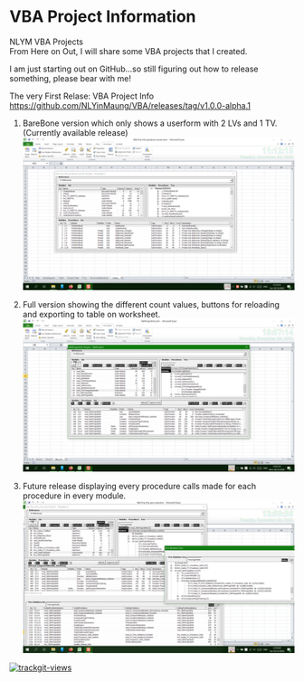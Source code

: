 # VBA Project Information
NLYM VBA Projects\
From Here on Out, I will share some VBA projects that I created.

I am just starting out on GitHub...so still figuring out how to release something, please bear with me!

The very First Relase: VBA Project Info\
https://github.com/NLYinMaung/VBA/releases/tag/v1.0.0-alpha.1
1. BareBone version which only shows a userform with 2 LVs and 1 TV. (Currently available release)
![barebone version](images/barebone%20version.png)

2. Full version showing the different count values, buttons for reloading and exporting to table on worksheet.
![full version version](images/full%20version.png)

3. Future release displaying every procedure calls made for each procedure in every module.
![procedure calls](images/procedure%20calls.png)

 <a href="https://trackgit.com">
<img src="https://us-central1-trackgit-analytics.cloudfunctions.net/token/ping/kjs6pshfgo7n88fnbmhk" alt="trackgit-views" />
</a>
